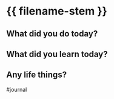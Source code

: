 # {{ filename-stem }}

## What did you do today?

## What did you learn today?

## Any life things?

#journal
